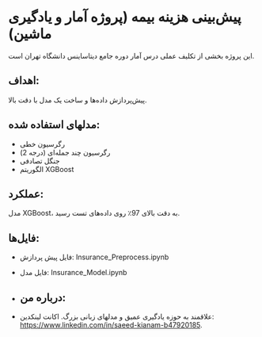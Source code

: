 # پیش‌بینی هزینه بیمه (پروژه آمار و یادگیری ماشین)
این پروژه بخشی از تکلیف عملی درس آمار دوره جامع دیتاساینس دانشگاه تهران است.

## اهداف:
پیش‌پردازش داده‌ها و ساخت یک مدل با دقت بالا.
## مدلهای استفاده شده:
- رگرسیون خطی
- رگرسیون چند جمله‌ای (درجه 2)
- جنگل تصادفی
- الگوریتم XGBoost

## عملکرد:
مدل XGBoost، به دقت بالای 97٪ روی داده‌های تست رسید.

## فایل‌ها:
- فایل پیش پردازش: Insurance_Preprocess.ipynb
- فایل مدل: Insurance_Model.ipynb
  
- ## درباره من:
- علاقمند به حوزه یادگیری عمیق و مدلهای زبانی بزرگ. اکانت لینکدین: https://www.linkedin.com/in/saeed-kianam-b47920185.
